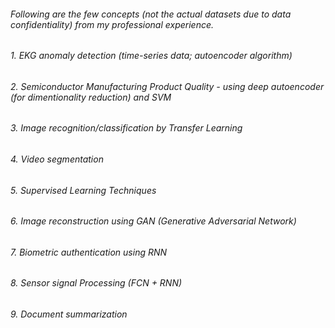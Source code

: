 ######  Following are the few concepts (not the actual datasets due to data confidentiality) from my professional experience.
######  1. EKG anomaly detection (time-series data; autoencoder algorithm)
######  2. Semiconductor Manufacturing Product Quality - using deep autoencoder (for dimentionality reduction) and SVM 
######  3. Image recognition/classification by Transfer Learning
######  4. Video segmentation 
######  5. Supervised Learning Techniques
######  6. Image reconstruction using GAN (Generative Adversarial Network)
######  7. Biometric authentication using RNN
######  8. Sensor signal Processing (FCN + RNN)
######  9. Document summarization  




